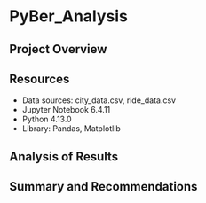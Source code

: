 # PyBer_Analysis

## Project Overview

## Resources
- Data sources: city_data.csv, ride_data.csv 
- Jupyter Notebook 6.4.11
- Python 4.13.0
- Library: Pandas, Matplotlib

## Analysis of Results

## Summary and Recommendations
